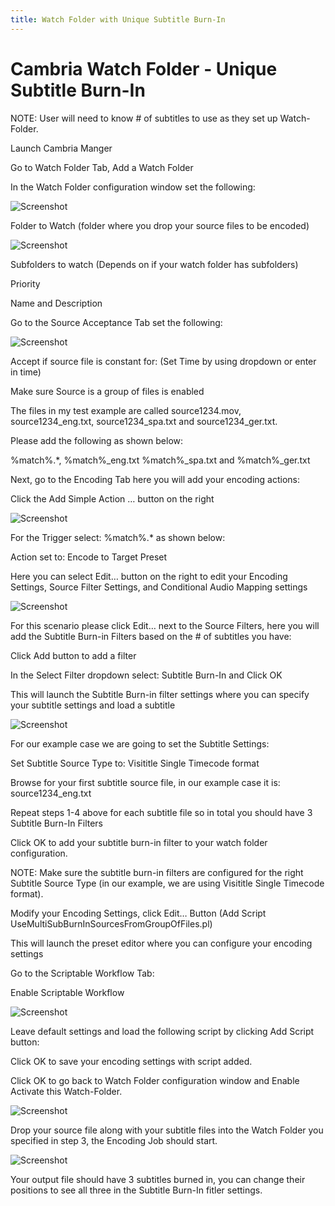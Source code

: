 ```yaml
---
title: Watch Folder with Unique Subtitle Burn-In
---
```


# Cambria Watch Folder - Unique Subtitle Burn-In

NOTE: User will need to know # of subtitles to use as they set up Watch-Folder.

Launch Cambria Manger

Go to Watch Folder Tab, Add a Watch Folder

In the Watch Folder configuration window set the following:

![Screenshot](01_screenshot.png)


Folder to Watch (folder where you drop your source files to be encoded)

![Screenshot](02_screenshot.png)


Subfolders to watch (Depends on if your watch folder has subfolders)

Priority

Name and Description

Go to the Source Acceptance Tab set the following:

![Screenshot](03_screenshot.png)


Accept if source file is constant for: (Set Time by using dropdown or enter in time)

Make sure Source is a group of files is enabled

The files in my test example are called source1234.mov, source1234_eng.txt, source1234_spa.txt and source1234_ger.txt.

Please add the following as shown below:

%match%.*, %match%_eng.txt %match%_spa.txt and %match%_ger.txt

Next, go to the Encoding Tab here you will add your encoding actions:

Click the Add Simple Action … button on the right

![Screenshot](04_screenshot.png)


For the Trigger select: %match%.* as shown below:

Action set to: Encode to Target Preset

Here you can select Edit… button on the right to edit your Encoding Settings, Source Filter Settings, and Conditional Audio Mapping settings

![Screenshot](05_screenshot.png)


For this scenario please click Edit… next to the Source Filters, here you will add the Subtitle Burn-in Filters based on the # of subtitles you have:

Click Add button to add a filter

In the Select Filter dropdown select: Subtitle Burn-In and Click OK

This will launch the Subtitle Burn-in filter settings where you can specify your subtitle settings and load a subtitle

![Screenshot](06_screenshot.png)


For our example case we are going to set the Subtitle Settings:

Set Subtitle Source Type to: Visititle Single Timecode format

Browse for your first subtitle source file, in our example case it is: source1234_eng.txt

Repeat steps 1-4 above for each subtitle file so in total you should have 3 Subtitle Burn-In Filters

Click OK to add your subtitle burn-in filter to your watch folder configuration.

NOTE: Make sure the subtitle burn-in filters are configured for the right Subtitle Source Type (in our example, we are using Visititle Single Timecode format).

Modify your Encoding Settings, click Edit… Button (Add Script UseMultiSubBurnInSourcesFromGroupOfFiles.pl)

This will launch the preset editor where you can configure your encoding settings

Go to the Scriptable Workflow Tab:

Enable Scriptable Workflow

![Screenshot](07_screenshot.png)


Leave default settings and load the following script by clicking Add Script button:

Click OK to save your encoding settings with script added.

Click OK to go back to Watch Folder configuration window and Enable Activate this Watch-Folder.

![Screenshot](08_screenshot.png)


Drop your source file along with your subtitle files into the Watch Folder you specified in step 3, the Encoding Job should start.

![Screenshot](09_screenshot.png)


Your output file should have 3 subtitles burned in, you can change their positions to see all three in the Subtitle Burn-In fitler settings.
